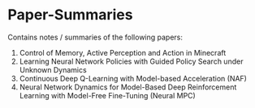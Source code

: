 # Paper-Summaries

Contains notes / summaries of the following papers:

1. Control of Memory, Active Perception and Action in Minecraft
2. Learning Neural Network Policies with Guided Policy Search under Unknown Dynamics
3. Continuous Deep Q-Learning with Model-based Acceleration (NAF)
4. Neural Network Dynamics for Model-Based Deep Reinforcement Learning with Model-Free Fine-Tuning (Neural MPC)
